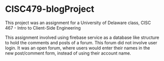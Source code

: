 # CISC479-blogProject

This project was an assignment for a University of Delaware class, CISC 467 - Intro to Client-Side Engineering

This assignment involved using firebase service as a database like structure to hold the comments and posts of a forum.  This forum did not involve user login.  It was an open forum, where users would enter their names in the new post/comment form, instead of using their account name.
